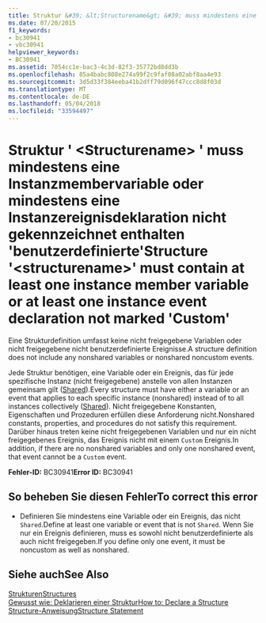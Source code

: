 ```yaml
---
title: Struktur &#39; &lt;Structurename&gt; &#39; muss mindestens eine Instanzmembervariable oder mindestens eine Instanzereignisdeklaration nicht gekennzeichnet enthalten &#39;benutzerdefinierte&#39;
ms.date: 07/20/2015
f1_keywords:
- bc30941
- vbc30941
helpviewer_keywords:
- BC30941
ms.assetid: 7054cc1e-bac3-4c3d-82f3-35772bd8dd3b
ms.openlocfilehash: 85a4babc808e274a99f2c9faf08a02abf8aa4e93
ms.sourcegitcommit: 3d5d33f384eeba41b2dff79d096f47ccc8d8f03d
ms.translationtype: MT
ms.contentlocale: de-DE
ms.lasthandoff: 05/04/2018
ms.locfileid: "33594497"
---
```

# <a name="structure-39ltstructurenamegt39-must-contain-at-least-one-instance-member-variable-or-at-least-one-instance-event-declaration-not-marked-39custom39"></a><span data-ttu-id="18395-102">Struktur &#39; &lt;Structurename&gt; &#39; muss mindestens eine Instanzmembervariable oder mindestens eine Instanzereignisdeklaration nicht gekennzeichnet enthalten &#39;benutzerdefinierte&#39;</span><span class="sxs-lookup"><span data-stu-id="18395-102">Structure &#39;&lt;structurename&gt;&#39; must contain at least one instance member variable or at least one instance event declaration not marked &#39;Custom&#39;</span></span>
<span data-ttu-id="18395-103">Eine Strukturdefinition umfasst keine nicht freigegebene Variablen oder nicht freigegebene nicht benutzerdefinierte Ereignisse.</span><span class="sxs-lookup"><span data-stu-id="18395-103">A structure definition does not include any nonshared variables or nonshared noncustom events.</span></span>  
  
 <span data-ttu-id="18395-104">Jede Struktur benötigen, eine Variable oder ein Ereignis, das für jede spezifische Instanz (nicht freigegebene) anstelle von allen Instanzen gemeinsam gilt ([Shared](../../../visual-basic/language-reference/modifiers/shared.md)).</span><span class="sxs-lookup"><span data-stu-id="18395-104">Every structure must have either a variable or an event that applies to each specific instance (nonshared) instead of to all instances collectively ([Shared](../../../visual-basic/language-reference/modifiers/shared.md)).</span></span> <span data-ttu-id="18395-105">Nicht freigegebene Konstanten, Eigenschaften und Prozeduren erfüllen diese Anforderung nicht.</span><span class="sxs-lookup"><span data-stu-id="18395-105">Nonshared constants, properties, and procedures do not satisfy this requirement.</span></span> <span data-ttu-id="18395-106">Darüber hinaus treten keine nicht freigegebenen Variablen und nur ein nicht freigegebenes Ereignis, das Ereignis nicht mit einem `Custom` Ereignis.</span><span class="sxs-lookup"><span data-stu-id="18395-106">In addition, if there are no nonshared variables and only one nonshared event, that event cannot be a `Custom` event.</span></span>  
  
 <span data-ttu-id="18395-107">**Fehler-ID:** BC30941</span><span class="sxs-lookup"><span data-stu-id="18395-107">**Error ID:** BC30941</span></span>  
  
## <a name="to-correct-this-error"></a><span data-ttu-id="18395-108">So beheben Sie diesen Fehler</span><span class="sxs-lookup"><span data-stu-id="18395-108">To correct this error</span></span>  
  
-   <span data-ttu-id="18395-109">Definieren Sie mindestens eine Variable oder ein Ereignis, das nicht `Shared`.</span><span class="sxs-lookup"><span data-stu-id="18395-109">Define at least one variable or event that is not `Shared`.</span></span> <span data-ttu-id="18395-110">Wenn Sie nur ein Ereignis definieren, muss es sowohl nicht benutzerdefinierte als auch nicht freigegeben.</span><span class="sxs-lookup"><span data-stu-id="18395-110">If you define only one event, it must be noncustom as well as nonshared.</span></span>  
  
## <a name="see-also"></a><span data-ttu-id="18395-111">Siehe auch</span><span class="sxs-lookup"><span data-stu-id="18395-111">See Also</span></span>  
 [<span data-ttu-id="18395-112">Strukturen</span><span class="sxs-lookup"><span data-stu-id="18395-112">Structures</span></span>](../../../visual-basic/programming-guide/language-features/data-types/structures.md)  
 [<span data-ttu-id="18395-113">Gewusst wie: Deklarieren einer Struktur</span><span class="sxs-lookup"><span data-stu-id="18395-113">How to: Declare a Structure</span></span>](../../../visual-basic/programming-guide/language-features/data-types/how-to-declare-a-structure.md)  
 [<span data-ttu-id="18395-114">Structure-Anweisung</span><span class="sxs-lookup"><span data-stu-id="18395-114">Structure Statement</span></span>](../../../visual-basic/language-reference/statements/structure-statement.md)
